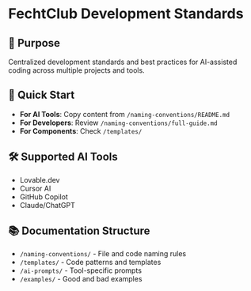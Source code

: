 # FechtClub Development Standards

## 🎯 Purpose
Centralized development standards and best practices for AI-assisted coding across multiple projects and tools.

## 🚀 Quick Start
- **For AI Tools**: Copy content from `/naming-conventions/README.md`
- **For Developers**: Review `/naming-conventions/full-guide.md`
- **For Components**: Check `/templates/`

## 🛠️ Supported AI Tools
- Lovable.dev
- Cursor AI
- GitHub Copilot
- Claude/ChatGPT

## 📚 Documentation Structure
- `/naming-conventions/` - File and code naming rules
- `/templates/` - Code patterns and templates
- `/ai-prompts/` - Tool-specific prompts
- `/examples/` - Good and bad examples
